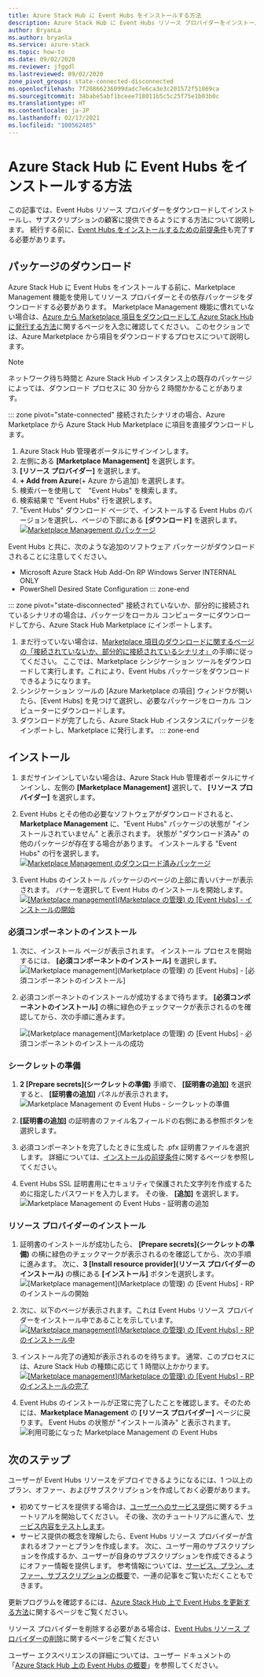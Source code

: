 ```yaml
---
title: Azure Stack Hub に Event Hubs をインストールする方法
description: Azure Stack Hub に Event Hubs リソース プロバイダーをインストールする方法について説明します。
author: BryanLa
ms.author: bryanla
ms.service: azure-stack
ms.topic: how-to
ms.date: 09/02/2020
ms.reviewer: jfggdl
ms.lastreviewed: 09/02/2020
zone_pivot_groups: state-connected-disconnected
ms.openlocfilehash: 7f20866236099dadc7e6ca3e3c201572f51069ca
ms.sourcegitcommit: 34babe5abf1bceee718011b5c5c25f75e1b03b0c
ms.translationtype: HT
ms.contentlocale: ja-JP
ms.lasthandoff: 02/17/2021
ms.locfileid: "100562485"
---
```

# <a name="how-to-install-event-hubs-on-azure-stack-hub"></a>Azure Stack Hub に Event Hubs をインストールする方法

この記事では、Event Hubs リソース プロバイダーをダウンロードしてインストールし、サブスクリプションの顧客に提供できるようにする方法について説明します。 続行する前に、[Event Hubs をインストールするための前提条件](event-hubs-rp-prerequisites.md)も完了する必要があります。

## <a name="download-packages"></a>パッケージのダウンロード

Azure Stack Hub に Event Hubs をインストールする前に、Marketplace Management 機能を使用してリソース プロバイダーとその依存パッケージをダウンロードする必要があります。 Marketplace Management 機能に慣れていない場合は、[Azure から Marketplace 項目をダウンロードして Azure Stack Hub に発行する方法](azure-stack-download-azure-marketplace-item.md)に関するページを入念に確認してください。 このセクションでは、Azure Marketplace から項目をダウンロードするプロセスについて説明します。 

> [!NOTE]
> ネットワーク待ち時間と Azure Stack Hub インスタンス上の既存のパッケージによっては、ダウンロード プロセスに 30 分から 2 時間かかることがあります。 

::: zone pivot="state-connected"
接続されたシナリオの場合、Azure Marketplace から Azure Stack Hub Marketplace に項目を直接ダウンロードします。

1. Azure Stack Hub 管理者ポータルにサインインします。
2. 左側にある **[Marketplace Management]** を選択します。
3. **[リソース プロバイダー]** を選択します。
4. **+ Add from Azure**(+ Azure から追加) を選択します。
5. 検索バーを使用して　"Event Hubs" を検索します。
6. 検索結果で "Event Hubs" 行を選択します。 
7. "Event Hubs" ダウンロード ページで、インストールする Event Hubs のバージョンを選択し、ページの下部にある **[ダウンロード]** を選択します。 
   [![Marketplace Management のパッケージ](media/event-hubs-rp-install/1-marketplace-management-download.png)](media/event-hubs-rp-install/1-marketplace-management-download.png#lightbox)

Event Hubs と共に、次のような追加のソフトウェア パッケージがダウンロードされることに注意してください。

- Microsoft Azure Stack Hub Add-On RP Windows Server INTERNAL ONLY
- PowerShell Desired State Configuration
::: zone-end

::: zone pivot="state-disconnected"
接続されていないか、部分的に接続されているシナリオの場合は、パッケージをローカル コンピューターにダウンロードしてから、Azure Stack Hub Marketplace にインポートします。

1. まだ行っていない場合は、[Marketplace 項目のダウンロードに関するページの「接続されていないか、部分的に接続されているシナリオ」](azure-stack-download-azure-marketplace-item.md?pivots=state-disconnected)の手順に従ってください。 ここでは、Marketplace シンジケーション ツールをダウンロードして実行します。これにより、Event Hubs パッケージをダウンロードできるようになります。
2. シンジケーション ツールの [Azure Marketplace の項目] ウィンドウが開いたら、[Event Hubs] を見つけて選択し、必要なパッケージをローカル コンピューターにダウンロードします。
3. ダウンロードが完了したら、Azure Stack Hub インスタンスにパッケージをインポートし、Marketplace に発行します。 
::: zone-end

## <a name="installation"></a>インストール 

1. まだサインインしていない場合は、Azure Stack Hub 管理者ポータルにサインインし、左側の **[Marketplace Management]** 選択して、 **[リソース プロバイダー]** を選択します。
2. Event Hubs とその他の必要なソフトウェアがダウンロードされると、**Marketplace Management** に、"Event Hubs" パッケージの状態が "インストールされていません" と表示されます。 状態が "ダウンロード済み" の他のパッケージが存在する場合があります。 インストールする "Event Hubs" の行を選択します。
   [![Marketplace Management のダウンロード済みパッケージ](media/event-hubs-rp-install/2-marketplace-management-downloaded.png)](media/event-hubs-rp-install/2-marketplace-management-downloaded.png#lightbox)
 
3. Event Hubs のインストール パッケージのページの上部に青いバナーが表示されます。 バナーを選択して Event Hubs のインストールを開始します。
   [![[Marketplace management]\(Marketplace の管理\) の [Event Hubs] - インストールの開始](media/event-hubs-rp-install/3-marketplace-management-install-ready.png)](media/event-hubs-rp-install/3-marketplace-management-install-ready.png#lightbox)

### <a name="install-prerequisites"></a>必須コンポーネントのインストール

1. 次に、インストール ページが表示されます。 インストール プロセスを開始するには、 **[必須コンポーネントのインストール]** を選択します。
   ![[Marketplace management]\(Marketplace の管理\) の [Event Hubs] - [必須コンポーネントのインストール]](media/event-hubs-rp-install/4-marketplace-management-install-prereqs-start.png)
 
2. 必須コンポーネントのインストールが成功するまで待ちます。 **[必須コンポーネントのインストール]** の横に緑色のチェックマークが表示されるのを確認してから、次の手順に進みます。

   ![[Marketplace management]\(Marketplace の管理\) の [Event Hubs] - 必須コンポーネントのインストールの成功](media/event-hubs-rp-install/5-marketplace-management-install-prereqs-succeeded.png)

### <a name="prepare-secrets"></a>シークレットの準備 

1. **2 [Prepare secrets]\(シークレットの準備\)** 手順で、 **[証明書の追加]** を選択すると、 **[証明書の追加]** パネルが表示されます。
   ![Marketplace Management の Event Hubs - シークレットの準備](media/event-hubs-rp-install/6-marketplace-management-install-prepare-secrets.png)

2. **[証明書の追加]** の証明書のファイル名フィールドの右側にある参照ボタンを選択します。
3. 必須コンポーネントを完了したときに生成した .pfx 証明書ファイルを選択します。 詳細については、[インストールの前提条件](event-hubs-rp-prerequisites.md)に関するページを参照してください。 

4. Event Hubs SSL 証明書用にセキュリティで保護された文字列を作成するために指定したパスワードを入力します。 その後、 **[追加]** を選択します。
   ![Marketplace Management の Event Hubs - 証明書の追加](media/event-hubs-rp-install/7-marketplace-management-install-prepare-secrets-add-cert.png)

### <a name="install-resource-provider"></a>リソース プロバイダーのインストール

1. 証明書のインストールが成功したら、 **[Prepare secrets]\(シークレットの準備\)** の横に緑色のチェックマークが表示されるのを確認してから、次の手順に進みます。 次に、**3 [Install resource provider]\(リソース プロバイダーのインストール\)** の横にある **[インストール]** ボタンを選択します。
   ![[Marketplace management]\(Marketplace の管理\) の [Event Hubs] - RP のインストールの開始](media/event-hubs-rp-install/8-marketplace-management-install-start.png)
 
2. 次に、以下のページが表示されます。これは Event Hubs リソース プロバイダーをインストール中であることを示しています。
   [![[Marketplace management]\(Marketplace の管理\) の [Event Hubs] - RP のインストール中](media/event-hubs-rp-install/9-marketplace-management-install-inprogress.png)](media/event-hubs-rp-install/9-marketplace-management-install-inprogress.png#lightbox)
 
3. インストール完了の通知が表示されるのを待ちます。 通常、このプロセスには、Azure Stack Hub の種類に応じて 1 時間以上かかります。 
   [![[Marketplace management]\(Marketplace の管理\) の [Event Hubs] - RP のインストールの完了](media/event-hubs-rp-install/10-marketplace-management-install-complete.png)](media/event-hubs-rp-install/10-marketplace-management-install-complete.png#lightbox)

4. Event Hubs のインストールが正常に完了したことを確認します。そのためには、**Marketplace Management** の **[リソース プロバイダー]** ページに戻ります。 Event Hubs の状態が "インストール済み" と表示されます。
   ![利用可能になった Marketplace Management の Event Hubs](media/event-hubs-rp-install/11-marketplace-management-rps-installed.png)

## <a name="next-steps"></a>次のステップ

ユーザーが Event Hubs リソースをデプロイできるようになるには、1 つ以上のプラン、オファー、およびサブスクリプションを作成しておく必要があります。 

- 初めてサービスを提供する場合は、[ユーザーへのサービス提供](tutorial-offer-services.md)に関するチュートリアルを開始してください。 その後、次のチュートリアルに進んで、[サービス内容をテストします](tutorial-test-offer.md)。
- サービス提供の概念を理解したら、Event Hubs リソース プロバイダーが含まれるオファーとプランを作成します。 次に、ユーザー用のサブスクリプションを作成するか、ユーザーが自身のサブスクリプションを作成できるようにオファー情報を提供します。 参考情報については、[サービス、プラン、オファー、サブスクリプションの概要](service-plan-offer-subscription-overview.md)で、一連の記事をご覧いただくこともできます。

更新プログラムを確認するには、[Azure Stack Hub 上で Event Hubs を更新する方法](resource-provider-apply-updates.md)に関するページをご覧ください。

リソース プロバイダーを削除する必要がある場合は、[Event Hubs リソース プロバイダーの削除](event-hubs-rp-remove.md)に関するページをご覧ください

ユーザー エクスペリエンスの詳細については、ユーザー ドキュメントの「[Azure Stack Hub 上の Event Hubs の概要](../user/event-hubs-overview.md)」を参照してください。